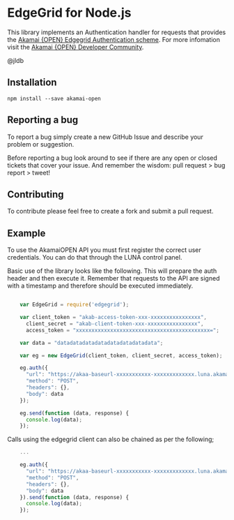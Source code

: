 # EdgeGrid for Node.js

This library implements an Authentication handler for requests that provides the [Akamai {OPEN} Edgegrid Authentication scheme](https://developer.akamai.com/stuff/Getting_Started_with_OPEN_APIs/Client_Auth.html). For more infomation visit the [Akamai {OPEN} Developer Community](https://developer.akamai.com/).

@jldb

## Installation

`npm install --save akamai-open`

## Reporting a bug

To report a bug simply create a new GitHub Issue and describe your problem or suggestion. 

Before reporting a bug look around to see if there are any open or closed tickets that cover your issue. And remember the wisdom: pull request > bug report > tweet!

## Contributing

To contribute please feel free to create a fork and submit a pull request. 

## Example

To use the AkamaiOPEN API you must first register the correct user credentials. You can do that through the LUNA control panel.

Basic use of the library looks like the following. This will prepare the auth header and then execute it. Remember that requests to the API are signed with a timestamp and therefore should be executed immediately.

```javascript 

	var EdgeGrid = require('edgegrid');

	var client_token = "akab-access-token-xxx-xxxxxxxxxxxxxxxx",
	  client_secret = "akab-client-token-xxx-xxxxxxxxxxxxxxxx",
	  access_token = "xxxxxxxxxxxxxxxxxxxxxxxxxxxxxxxxxxxxxxxxxxx=";

	var data = "datadatadatadatadatadatadatadata";

	var eg = new EdgeGrid(client_token, client_secret, access_token);

	eg.auth({
	  "url": "https://akaa-baseurl-xxxxxxxxxxx-xxxxxxxxxxxxx.luna.akamaiapis.net/billing-usage/v1/products",
	  "method": "POST",
	  "headers": {},
	  "body": data
	});

	eg.send(function (data, response) {
	  console.log(data);
	});

```

Calls using the edgegrid client can also be chained as per the following;

```javascript
	...

	eg.auth({
	  "url": "https://akaa-baseurl-xxxxxxxxxxx-xxxxxxxxxxxxx.luna.akamaiapis.net/billing-usage/v1/products",
	  "method": "POST",
	  "headers": {},
	  "body": data
	}).send(function (data, response) {
	  console.log(data);
	});
```
